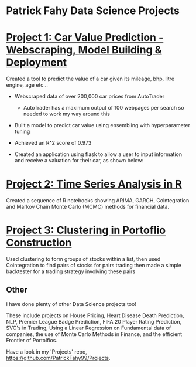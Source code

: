 # Patrick Fahy Data Science Projects

# [Project 1: Car Value Prediction - Webscraping, Model Building & Deployment](https://github.com/PatrickFahy99/Projects/tree/master/Non-Finance/Car_Project)

Created a tool to predict the value of a car given its mileage, bhp, litre engine, age etc...

* Webscraped data of over 200,000 car prices from AutoTrader
  * AutoTrader has a maximum output of 100 webpages per search so needed to work my way around this

* Built a model to predict car value using ensembling with hyperparameter tuning
 * Achieved an R^2 score of 0.973

* Created an application using flask to allow a user to input information and receive a valuation for their car, as shown below:
 

# [Project 2: Time Series Analysis in R](https://github.com/PatrickFahy99/Projects/tree/master/Finance/Time%20Series%20Analysis%20R)

Created a sequence of R notebooks showing ARIMA, GARCH, Cointegration and Markov Chain Monte Carlo (MCMC) methods for financial data.


# [Project 3: Clustering in Portoflio Construction](https://github.com/PatrickFahy99/Projects/blob/master/Finance/Cluster%20Portfolio%20Construction.ipynb)

Used clustering to form groups of stocks within a list, then used Cointegration to find pairs of stocks for pairs trading then made a simple backtester for a trading strategy involving these pairs 


## Other

I have done plenty of other Data Science projects too! 

These include projects on House Pricing, Heart Disease Death Prediction, NLP, Premier League Badge Prediction, FIFA 20 Player Rating Prediction, SVC's in Trading, Using a Linear Regression on Fundamental data of companies, the use of Monte Carlo Methods in Finance, and the efficient Frontier of Portolfios.

Have a look in my 'Projects' repo, https://github.com/PatrickFahy99/Projects.
